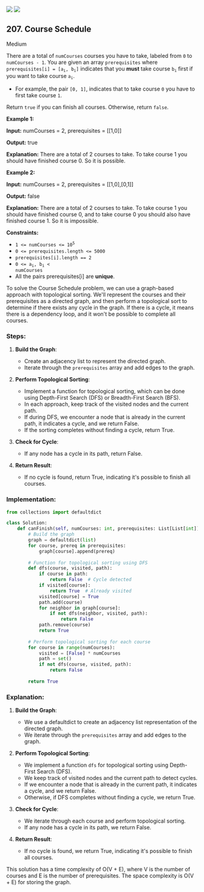 [![](https://img.shields.io/github/stars/javadev/LeetCode-in-All?label=Stars&style=flat-square)](https://github.com/javadev/LeetCode-in-All)
[![](https://img.shields.io/github/forks/javadev/LeetCode-in-All?label=Fork%20me%20on%20GitHub%20&style=flat-square)](https://github.com/javadev/LeetCode-in-All/fork)

## 207\. Course Schedule

Medium

There are a total of `numCourses` courses you have to take, labeled from `0` to `numCourses - 1`. You are given an array `prerequisites` where <code>prerequisites[i] = [a<sub>i</sub>, b<sub>i</sub>]</code> indicates that you **must** take course <code>b<sub>i</sub></code> first if you want to take course <code>a<sub>i</sub></code>.

*   For example, the pair `[0, 1]`, indicates that to take course `0` you have to first take course `1`.

Return `true` if you can finish all courses. Otherwise, return `false`.

**Example 1:**

**Input:** numCourses = 2, prerequisites = \[\[1,0]]

**Output:** true

**Explanation:** There are a total of 2 courses to take. To take course 1 you should have finished course 0. So it is possible. 

**Example 2:**

**Input:** numCourses = 2, prerequisites = \[\[1,0],[0,1]]

**Output:** false

**Explanation:** There are a total of 2 courses to take. To take course 1 you should have finished course 0, and to take course 0 you should also have finished course 1. So it is impossible. 

**Constraints:**

*   <code>1 <= numCourses <= 10<sup>5</sup></code>
*   `0 <= prerequisites.length <= 5000`
*   `prerequisites[i].length == 2`
*   <code>0 <= a<sub>i</sub>, b<sub>i</sub> < numCourses</code>
*   All the pairs prerequisites[i] are **unique**.

To solve the Course Schedule problem, we can use a graph-based approach with topological sorting. We'll represent the courses and their prerequisites as a directed graph, and then perform a topological sort to determine if there exists any cycle in the graph. If there is a cycle, it means there is a dependency loop, and it won't be possible to complete all courses.

### Steps:

1. **Build the Graph**:
   - Create an adjacency list to represent the directed graph.
   - Iterate through the `prerequisites` array and add edges to the graph.

2. **Perform Topological Sorting**:
   - Implement a function for topological sorting, which can be done using Depth-First Search (DFS) or Breadth-First Search (BFS).
   - In each approach, keep track of the visited nodes and the current path.
   - If during DFS, we encounter a node that is already in the current path, it indicates a cycle, and we return False.
   - If the sorting completes without finding a cycle, return True.

3. **Check for Cycle**:
   - If any node has a cycle in its path, return False.

4. **Return Result**:
   - If no cycle is found, return True, indicating it's possible to finish all courses.

### Implementation:

```python
from collections import defaultdict

class Solution:
    def canFinish(self, numCourses: int, prerequisites: List[List[int]]) -> bool:
        # Build the graph
        graph = defaultdict(list)
        for course, prereq in prerequisites:
            graph[course].append(prereq)
        
        # Function for topological sorting using DFS
        def dfs(course, visited, path):
            if course in path:
                return False  # Cycle detected
            if visited[course]:
                return True  # Already visited
            visited[course] = True
            path.add(course)
            for neighbor in graph[course]:
                if not dfs(neighbor, visited, path):
                    return False
            path.remove(course)
            return True
        
        # Perform topological sorting for each course
        for course in range(numCourses):
            visited = [False] * numCourses
            path = set()
            if not dfs(course, visited, path):
                return False
        
        return True
```

### Explanation:

1. **Build the Graph**:
   - We use a defaultdict to create an adjacency list representation of the directed graph.
   - We iterate through the `prerequisites` array and add edges to the graph.

2. **Perform Topological Sorting**:
   - We implement a function `dfs` for topological sorting using Depth-First Search (DFS).
   - We keep track of visited nodes and the current path to detect cycles.
   - If we encounter a node that is already in the current path, it indicates a cycle, and we return False.
   - Otherwise, if DFS completes without finding a cycle, we return True.

3. **Check for Cycle**:
   - We iterate through each course and perform topological sorting.
   - If any node has a cycle in its path, we return False.

4. **Return Result**:
   - If no cycle is found, we return True, indicating it's possible to finish all courses.

This solution has a time complexity of O(V + E), where V is the number of courses and E is the number of prerequisites. The space complexity is O(V + E) for storing the graph.